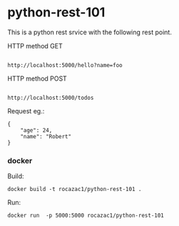 # python-rest-101

This is a python rest srvice with the following rest point.

HTTP method GET
```

http://localhost:5000/hello?name=foo

```
HTTP method POST
```

http://localhost:5000/todos

```
Request eg.:

```
{
    "age": 24,
    "name": "Robert"
}
```

### docker

Build:
```
docker build -t rocazac1/python-rest-101 .
```

Run: 
```
docker run  -p 5000:5000 rocazac1/python-rest-101
```